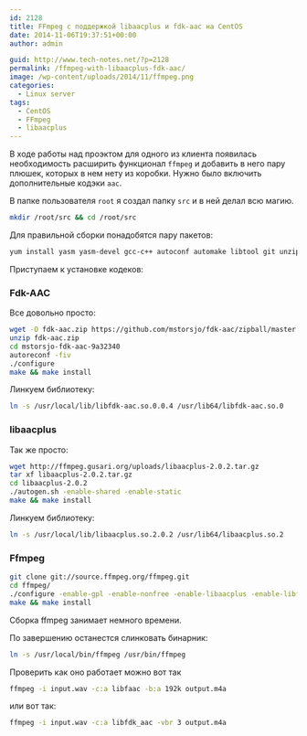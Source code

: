 ```yaml
---
id: 2128
title: FFmpeg с поддержкой libaacplus и fdk-aac на CentOS
date: 2014-11-06T19:37:51+00:00
author: admin

guid: http://www.tech-notes.net/?p=2128
permalink: /ffmpeg-with-libaacplus-fdk-aac/
image: /wp-content/uploads/2014/11/ffmpeg.png
categories:
  - Linux server
tags:
  - CentOS
  - FFmpeg
  - libaacplus
---
```

В ходе работы над проэктом для одного из клиента появилась необходимость расширить функционал `ffmpeg` и добавить в него пару плюшек, которых в нем нету из коробки. Нужно было включить дополнительные кодэки `aac`.

В папке пользователя `root` я создал папку `src` и в ней делал всю магию.

```bash
mkdir /root/src && cd /root/src
```

Для правильной сборки понадобятся пару пакетов:

```bash
yum install yasm yasm-devel gcc-c++ autoconf automake libtool git unzip
```

Приступаем к установке кодеков:

### Fdk-AAC

Все довольно просто:

```bash
wget -O fdk-aac.zip https://github.com/mstorsjo/fdk-aac/zipball/master  
unzip fdk-aac.zip  
cd mstorsjo-fdk-aac-9a32340  
autoreconf -fiv  
./configure  
make && make install
```

Линкуем библиотеку:

```bash
ln -s /usr/local/lib/libfdk-aac.so.0.0.4 /usr/lib64/libfdk-aac.so.0
```

### libaacplus

Так же просто:

```bash
wget http://ffmpeg.gusari.org/uploads/libaacplus-2.0.2.tar.gz  
tar xf libaacplus-2.0.2.tar.gz  
cd libaacplus-2.0.2  
./autogen.sh -enable-shared -enable-static  
make && make install
```

Линкуем библиотеку:

```bash
ln -s /usr/local/lib/libaacplus.so.2.0.2 /usr/lib64/libaacplus.so.2
```

### Ffmpeg

```bash
git clone git://source.ffmpeg.org/ffmpeg.git  
cd ffmpeg/  
./configure -enable-gpl -enable-nonfree -enable-libaacplus -enable-libfdk_aac  
make && make install
```

Сборка ffmpeg занимает немного времени.

По завершению останестся слинковать бинарник:

```bash
ln -s /usr/local/bin/ffmpeg /usr/bin/ffmpeg
```

Проверить как оно работает можно вот так

```bash
ffmpeg -i input.wav -c:a libfaac -b:a 192k output.m4a
```

или вот так:
```bash
ffmpeg -i input.wav -c:a libfdk_aac -vbr 3 output.m4a
```
